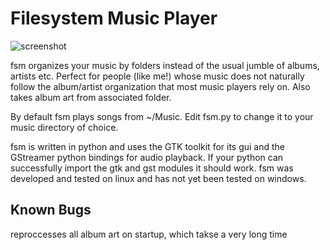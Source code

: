 Filesystem Music Player
=======================

![screenshot](https://raw.github.com/zodiac/fsm/master/screenshot.jpg)

fsm organizes your music by folders instead of the usual jumble of albums, artists etc. Perfect for people (like me!) whose music does not naturally follow the album/artist organization that most music players rely on. Also takes album art from associated folder.

By default fsm plays songs from ~/Music. Edit fsm.py to change it to your music directory of choice.

fsm is written in python and uses the GTK toolkit for its gui and the GStreamer python bindings for audio playback. If your python can successfully import the gtk and gst modules it should work. fsm was developed and tested on linux and has not yet been tested on windows.

Known Bugs
----------

reproccesses all album art on startup, which takse a very long time
